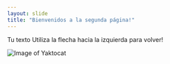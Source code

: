 ```yaml
---
layout: slide
title: "Bienvenidos a la segunda página!"
---
```

Tu texto
Utiliza la flecha hacia la izquierda para volver!


![Image of Yaktocat](https://octodex.github.com/images/yaktocat.png)
